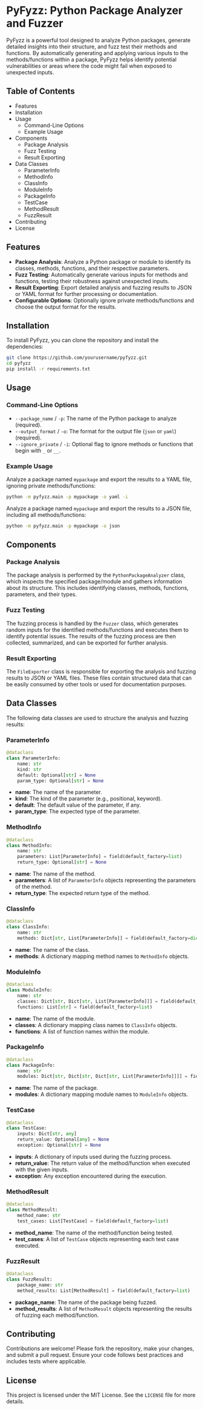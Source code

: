 # PyFyzz: Python Package Analyzer and Fuzzer

PyFyzz is a powerful tool designed to analyze Python packages, generate detailed insights into their structure, and fuzz test their methods and functions. By automatically generating and applying various inputs to the methods/functions within a package, PyFyzz helps identify potential vulnerabilities or areas where the code might fail when exposed to unexpected inputs.

## Table of Contents

 - Features
 - Installation
 - Usage
   - Command-Line Options
   - Example Usage
 - Components
   - Package Analysis
   - Fuzz Testing
   - Result Exporting
 - Data Classes
   - ParameterInfo
   - MethodInfo
   - ClassInfo
   - ModuleInfo
   - PackageInfo
   - TestCase
   - MethodResult
   - FuzzResult
 - Contributing
 - License

## Features

 - **Package Analysis**: Analyze a Python package or module to identify its classes, methods, functions, and their respective parameters.
 - **Fuzz Testing**: Automatically generate various inputs for methods and functions, testing their robustness against unexpected inputs.
 - **Result Exporting**: Export detailed analysis and fuzzing results to JSON or YAML format for further processing or documentation.
 - **Configurable Options**: Optionally ignore private methods/functions and choose the output format for the results.

## Installation

To install PyFyzz, you can clone the repository and install the dependencies:

```bash
git clone https://github.com/yourusername/pyfyzz.git
cd pyfyzz
pip install -r requirements.txt
```

## Usage

### Command-Line Options

- `--package_name` / `-p`: The name of the Python package to analyze (required).
- `--output_format` / `-o`: The format for the output file (`json` or `yaml`) (required).
- `--ignore_private` / `-i`: Optional flag to ignore methods or functions that begin with `_` or `__`.

### Example Usage

Analyze a package named `mypackage` and export the results to a YAML file, ignoring private methods/functions:

```bash
python -m pyfyzz.main -p mypackage -o yaml -i
 ```

Analyze a package named `mypackage` and export the results to a JSON file, including all methods/functions:

```bash
python -m pyfyzz.main -p mypackage -o json
```

## Components

### Package Analysis

The package analysis is performed by the `PythonPackageAnalyzer` class, which inspects the specified package/module and gathers information about its structure. This includes identifying classes, methods, functions, parameters, and their types.

### Fuzz Testing

The fuzzing process is handled by the `Fuzzer` class, which generates random inputs for the identified methods/functions and executes them to identify potential issues. The results of the fuzzing process are then collected, summarized, and can be exported for further analysis.

### Result Exporting

The `FileExporter` class is responsible for exporting the analysis and fuzzing results to JSON or YAML files. These files contain structured data that can be easily consumed by other tools or used for documentation purposes.

## Data Classes

The following data classes are used to structure the analysis and fuzzing results:

### ParameterInfo

```python
@dataclass
class ParameterInfo:
    name: str
    kind: str
    default: Optional[str] = None
    param_type: Optional[str] = None
```
 - **name**: The name of the parameter.
 - **kind**: The kind of the parameter (e.g., positional, keyword).
 - **default**: The default value of the parameter, if any.
 - **param_type**: The expected type of the parameter.

### MethodInfo

```python
@dataclass
class MethodInfo:
    name: str
    parameters: List[ParameterInfo] = field(default_factory=list)
    return_type: Optional[str] = None
```
- **name**: The name of the method.
- **parameters**: A list of `ParameterInfo` objects representing the parameters of the method.
- **return_type**: The expected return type of the method.

### ClassInfo

```python
@dataclass
class ClassInfo:
    name: str
    methods: Dict[str, List[ParameterInfo]] = field(default_factory=dict)
```
- **name**: The name of the class.
- **methods**: A dictionary mapping method names to `MethodInfo` objects.

### ModuleInfo
```python
@dataclass
class ModuleInfo:
    name: str
    classes: Dict[str, Dict[str, List[ParameterInfo]]] = field(default_factory=dict)
    functions: List[str] = field(default_factory=list)
```
- **name**: The name of the module.
- **classes**: A dictionary mapping class names to `ClassInfo` objects.
- **functions**: A list of function names within the module.

### PackageInfo
```python
@dataclass
class PackageInfo:
    name: str
    modules: Dict[str, Dict[str, Dict[str, List[ParameterInfo]]]] = field(default_factory=dict)
```
- **name**: The name of the package.
- **modules**: A dictionary mapping module names to `ModuleInfo` objects.

### TestCase

```python
@dataclass
class TestCase:
    inputs: Dict[str, any]
    return_value: Optional[any] = None
    exception: Optional[str] = None
```
- **inputs**: A dictionary of inputs used during the fuzzing process.
- **return_value**: The return value of the method/function when executed with the given inputs.
- **exception**: Any exception encountered during the execution.

### MethodResult

```python
@dataclass
class MethodResult:
    method_name: str
    test_cases: List[TestCase] = field(default_factory=list)
```
- **method_name**: The name of the method/function being tested.
- **test_cases**: A list of `TestCase` objects representing each test case executed.

### FuzzResult

```python
@dataclass
class FuzzResult:
    package_name: str
    method_results: List[MethodResult] = field(default_factory=list)
```

- **package_name**: The name of the package being fuzzed.
- **method_results**: A list of `MethodResult` objects representing the results of fuzzing each method/function.

## Contributing

Contributions are welcome! Please fork the repository, make your changes, and submit a pull request. Ensure your code follows best practices and includes tests where applicable.

## License

This project is licensed under the MIT License. See the `LICENSE` file for more details.